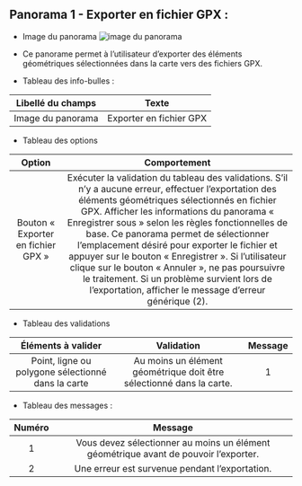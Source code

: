 ## Panorama 1 - Exporter en fichier GPX :

* Image du panorama
![image du panorama](/igo/interfaces/navigateur/public/images/toolbar/gps_up.png)
* Ce panorame permet à l’utilisateur d’exporter des éléments géométriques sélectionnées dans la carte vers des fichiers GPX.


* Tableau des info-bulles :

| Libellé du champs | Texte | 
|:-----------------:|:-----:| 
| Image du panorama | Exporter en fichier GPX |   

* Tableau des options

| Option | Comportement |  
|:------:|:------------:|
|Bouton « Exporter en fichier GPX »|Exécuter la validation du tableau des validations. S’il n’y a aucune erreur, effectuer l’exportation des éléments géométriques sélectionnés en fichier GPX. Afficher les informations du panorama « Enregistrer sous » selon les règles fonctionnelles de base. Ce panorama permet de sélectionner l’emplacement désiré pour exporter le fichier et appuyer sur le bouton « Enregistrer ». Si l’utilisateur clique sur le bouton « Annuler », ne pas poursuivre le traitement. Si un problème survient lors de l’exportation, afficher le message d’erreur générique (2).                                                                   

* Tableau des validations

|  Éléments à valider |                                     Validation               |   Message | 
|:---------------------------------------:|:---------------:|:---------------:|
|Point, ligne ou polygone sélectionné dans la carte | Au moins un élément géométrique doit être sélectionné dans la carte.|1|

* Tableau des messages :

|  Numéro |Message | 
|:-------:|:------:| 
| 1 | Vous devez sélectionner au moins un élément géométrique avant de pouvoir l’exporter. |
| 2 | Une erreur est survenue pendant l’exportation. |